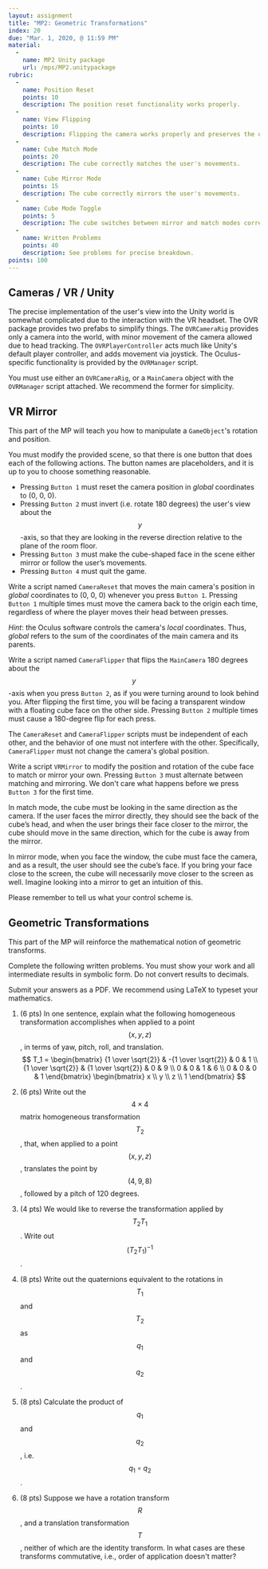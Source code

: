 ```yaml
---
layout: assignment
title: "MP2: Geometric Transformations"
index: 20
due: "Mar. 1, 2020, @ 11:59 PM"
material:
  -
    name: MP2 Unity package
    url: /mps/MP2.unitypackage
rubric:
  -
    name: Position Reset
    points: 10
    description: The position reset functionality works properly.
  -
    name: View Flipping
    points: 10
    description: Flipping the camera works properly and preserves the user's global position.
  -
    name: Cube Match Mode
    points: 20
    description: The cube correctly matches the user's movements.
  -
    name: Cube Mirror Mode
    points: 15
    description: The cube correctly mirrors the user's movements.
  -
    name: Cube Mode Toggle
    points: 5
    description: The cube switches between mirror and match modes correctly.
  -
    name: Written Problems
    points: 40
    description: See problems for precise breakdown.
points: 100
---
```


<!-- At some point, this header should go in MP1. It's needless clutter here. -->
## Cameras / VR / Unity

The precise implementation of the user's view into the Unity world is somewhat complicated due to the interaction with the VR headset. The OVR package provides two prefabs to simplify things. The `OVRCameraRig` provides only a camera into the world, with minor movement of the camera allowed due to head tracking. The `OVRPlayerController` acts much like Unity's default player controller, and adds movement via joystick. The Oculus-specific functionality is provided by the `OVRManager` script.

You must use either an `OVRCameraRig`, or a `MainCamera` object with the `OVRManager` script attached. We recommend the former for simplicity.

## VR Mirror

This part of the MP will teach you how to manipulate a `GameObject`'s rotation and position.

You must modify the provided scene, so that there is one button that does each of the following actions. The button names are placeholders, and it is up to you to choose something reasonable.

* Pressing `Button 1` must reset the camera position in _global_ coordinates to (0, 0, 0).
* Pressing `Button 2` must invert (i.e. rotate 180 degrees) the user's view about the $$y$$-axis, so that they are looking in the reverse direction relative to the plane of the room floor.
* Pressing `Button 3` must make the cube-shaped face in the scene either mirror or follow the user’s movements.
* Pressing `Button 4` must quit the game.

Write a script named `CameraReset` that moves the main camera's position in _global_ coordinates to (0, 0, 0) whenever you press `Button 1`.
Pressing `Button 1` multiple times must move the camera back to the origin each time, regardless of where the player moves their head between presses.

*Hint*: the Oculus software controls the camera's _local_ coordinates. Thus, _global_ refers to the sum of the coordinates of the main camera and its parents.

Write a script named `CameraFlipper` that flips the `MainCamera` 180 degrees about the $$y$$-axis when you press `Button 2`, as if you were turning around to look behind you.
After flipping the first time, you will be facing a transparent window with a floating cube face on the other side.
Pressing `Button 2` multiple times must cause a 180-degree flip for each press.

The `CameraReset` and `CameraFlipper` scripts must be independent of each other, and the behavior of one must not interfere with the other. Specifically, `CameraFlipper` must not change the camera's global position.

Write a script `VRMirror` to modify the position and rotation of the cube face to match or mirror your own.
Pressing `Button 3` must alternate between matching and mirroring.
We don't care what happens before we press `Button 3` for the first time.

In match mode, the cube must be looking in the same direction as the camera.
If the user faces the mirror directly, they should see the back of the cube’s head,
and when the user brings their face closer to the mirror, the cube should move in the same direction, which for the cube is away from the mirror.

In mirror mode, when you face the window, the cube must face the camera, and as a result, the user should see the cube’s face.
If you bring your face close to the screen, the cube will necessarily move closer to the screen as well.
Imagine looking into a mirror to get an intuition of this.

Please remember to tell us what your control scheme is.

## Geometric Transformations

This part of the MP will reinforce the mathematical notion of geometric transforms.

Complete the following written problems. You must show your work and all intermediate results in symbolic form. Do not convert results to decimals.

Submit your answers as a PDF. We recommend using LaTeX to typeset your mathematics.

1. (6 pts) In one sentence, explain what the following homogeneous transformation accomplishes when applied to a point
$$(x, y, z)$$,
in terms of yaw, pitch, roll, and translation.  
$$
T_1 =
\begin{bmatrix}
	{1 \over \sqrt{2}} & -{1 \over \sqrt{2}} & 0 & 1 \\
	{1 \over \sqrt{2}} & {1 \over \sqrt{2}} & 0 & 9 \\
	0 & 0 & 1 & 6 \\
	0 & 0 & 0 & 1
\end{bmatrix}
\begin{bmatrix}
	x \\ y \\ z \\ 1
\end{bmatrix}
$$

1. (6 pts) Write out the $$4 \times 4$$ matrix homogeneous transformation $$T_2$$, that,
when applied to a point $$(x, y, z)$$, translates the point by $$(4,9,8)$$,
followed by a pitch of 120 degrees.

1. (4 pts) We would like to reverse the transformation applied by $$T_2 T_1$$. Write out $$\left(T_2 T_1\right)^{-1}$$.

1. (8 pts) Write out the quaternions equivalent to the rotations in $$T_1$$ and $$T_2$$ as $$q_1$$ and $$q_2$$.

1. (8 pts) Calculate the product of $$q_1$$ and $$q_2$$, i.e. $$q_1 \circ q_2$$.

1. (8 pts) Suppose we have a rotation transform $$R$$, and a translation transformation $$T$$,
neither of which are the identity transform.
In what cases are these transforms commutative, i.e., order of application doesn't matter?

